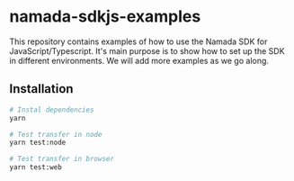 # namada-sdkjs-examples
This repository contains examples of how to use the Namada SDK for JavaScript/Typescript.
It's main purpose is to show how to set up the SDK in different environments.
We will add more examples as we go along.

## Installation
```bash
# Instal dependencies
yarn

# Test transfer in node
yarn test:node

# Test transfer in browser
yarn test:web
```
